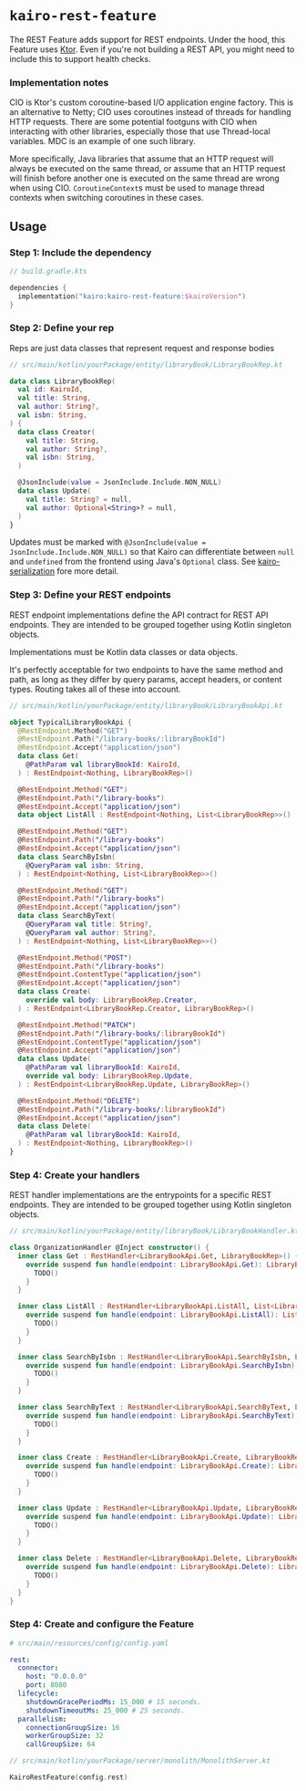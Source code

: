 # `kairo-rest-feature`

The REST Feature adds support for REST endpoints.
Under the hood, this Feature uses [Ktor](https://ktor.io/).
Even if you're not building a REST API, you might need to include this to support health checks.

### Implementation notes

CIO is Ktor's custom coroutine-based I/O application engine factory.
This is an alternative to Netty; CIO uses coroutines instead of threads for handling HTTP requests.
There are some potential footguns with CIO when interacting with other libraries,
especially those that use Thread-local variables.
MDC is an example of one such library.

More specifically, Java libraries that assume that an HTTP request will always be executed on the same thread,
or assume that an HTTP request will finish before another one is executed on the same thread
are wrong when using CIO.
`CoroutineContext`s must be used to manage thread contexts when switching coroutines in these cases.

## Usage

### Step 1: Include the dependency

```kotlin
// build.gradle.kts

dependencies {
  implementation("kairo:kairo-rest-feature:$kairoVersion")
}
```

### Step 2: Define your rep

Reps are just data classes that represent request and response bodies

```kotlin
// src/main/kotlin/yourPackage/entity/libraryBook/LibraryBookRep.kt

data class LibraryBookRep(
  val id: KairoId,
  val title: String,
  val author: String?,
  val isbn: String,
) {
  data class Creator(
    val title: String,
    val author: String?,
    val isbn: String,
  )

  @JsonInclude(value = JsonInclude.Include.NON_NULL)
  data class Update(
    val title: String? = null,
    val author: Optional<String>? = null,
  )
}
```

Updates must be marked with `@JsonInclude(value = JsonInclude.Include.NON_NULL)`
so that Kairo can differentiate between `null` and `undefined` from the frontend
using Java's `Optional` class.
See [kairo-serialization](/kairo-serialization/) fore more detail.

### Step 3: Define your REST endpoints

REST endpoint implementations define the API contract for REST API endpoints.
They are intended to be grouped together using Kotlin singleton objects.

Implementations must be Kotlin data classes or data objects.

It's perfectly acceptable for two endpoints to have the same method and path,
as long as they differ by query params, accept headers, or content types.
Routing takes all of these into account.

```kotlin
// src/main/kotlin/yourPackage/entity/libraryBook/LibraryBookApi.kt

object TypicalLibraryBookApi {
  @RestEndpoint.Method("GET")
  @RestEndpoint.Path("/library-books/:libraryBookId")
  @RestEndpoint.Accept("application/json")
  data class Get(
    @PathParam val libraryBookId: KairoId,
  ) : RestEndpoint<Nothing, LibraryBookRep>()

  @RestEndpoint.Method("GET")
  @RestEndpoint.Path("/library-books")
  @RestEndpoint.Accept("application/json")
  data object ListAll : RestEndpoint<Nothing, List<LibraryBookRep>>()

  @RestEndpoint.Method("GET")
  @RestEndpoint.Path("/library-books")
  @RestEndpoint.Accept("application/json")
  data class SearchByIsbn(
    @QueryParam val isbn: String,
  ) : RestEndpoint<Nothing, List<LibraryBookRep>>()

  @RestEndpoint.Method("GET")
  @RestEndpoint.Path("/library-books")
  @RestEndpoint.Accept("application/json")
  data class SearchByText(
    @QueryParam val title: String?,
    @QueryParam val author: String?,
  ) : RestEndpoint<Nothing, List<LibraryBookRep>>()

  @RestEndpoint.Method("POST")
  @RestEndpoint.Path("/library-books")
  @RestEndpoint.ContentType("application/json")
  @RestEndpoint.Accept("application/json")
  data class Create(
    override val body: LibraryBookRep.Creator,
  ) : RestEndpoint<LibraryBookRep.Creator, LibraryBookRep>()

  @RestEndpoint.Method("PATCH")
  @RestEndpoint.Path("/library-books/:libraryBookId")
  @RestEndpoint.ContentType("application/json")
  @RestEndpoint.Accept("application/json")
  data class Update(
    @PathParam val libraryBookId: KairoId,
    override val body: LibraryBookRep.Update,
  ) : RestEndpoint<LibraryBookRep.Update, LibraryBookRep>()

  @RestEndpoint.Method("DELETE")
  @RestEndpoint.Path("/library-books/:libraryBookId")
  @RestEndpoint.Accept("application/json")
  data class Delete(
    @PathParam val libraryBookId: KairoId,
  ) : RestEndpoint<Nothing, LibraryBookRep>()
}
```

### Step 4: Create your handlers

REST handler implementations are the entrypoints for a specific REST endpoints.
They are intended to be grouped together using Kotlin singleton objects.

```kotlin
// src/main/kotlin/yourPackage/entity/libraryBook/LibraryBookHandler.kt

class OrganizationHandler @Inject constructor() {
  inner class Get : RestHandler<LibraryBookApi.Get, LibraryBookRep>() {
    override suspend fun handle(endpoint: LibraryBookApi.Get): LibraryBookRep {
      TODO()
    }
  }

  inner class ListAll : RestHandler<LibraryBookApi.ListAll, List<LibraryBookRep>>() {
    override suspend fun handle(endpoint: LibraryBookApi.ListAll): List<LibraryBookRep> {
      TODO()
    }
  }

  inner class SearchByIsbn : RestHandler<LibraryBookApi.SearchByIsbn, List<LibraryBookRep>>() {
    override suspend fun handle(endpoint: LibraryBookApi.SearchByIsbn): List<LibraryBookRep> {
      TODO()
    }
  }

  inner class SearchByText : RestHandler<LibraryBookApi.SearchByText, List<LibraryBookRep>>() {
    override suspend fun handle(endpoint: LibraryBookApi.SearchByText): List<LibraryBookRep> {
      TODO()
    }
  }

  inner class Create : RestHandler<LibraryBookApi.Create, LibraryBookRep>() {
    override suspend fun handle(endpoint: LibraryBookApi.Create): LibraryBookRep {
      TODO()
    }
  }

  inner class Update : RestHandler<LibraryBookApi.Update, LibraryBookRep>() {
    override suspend fun handle(endpoint: LibraryBookApi.Update): LibraryBookRep {
      TODO()
    }
  }

  inner class Delete : RestHandler<LibraryBookApi.Delete, LibraryBookRep>() {
    override suspend fun handle(endpoint: LibraryBookApi.Delete): LibraryBookRep {
      TODO()
    }
  }
}
```

### Step 4: Create and configure the Feature

```yaml
# src/main/resources/config/config.yaml

rest:
  connector:
    host: "0.0.0.0"
    port: 8080
  lifecycle:
    shutdownGracePeriodMs: 15_000 # 15 seconds.
    shutdownTimeoutMs: 25_000 # 25 seconds.
  parallelism:
    connectionGroupSize: 16
    workerGroupSize: 32
    callGroupSize: 64
```

```kotlin
// src/main/kotlin/yourPackage/server/monolith/MonolithServer.kt

KairoRestFeature(config.rest)
```
